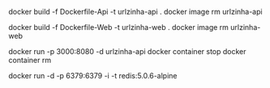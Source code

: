 docker build -f Dockerfile-Api -t urlzinha-api .
docker image rm urlzinha-api

docker build -f Dockerfile-Web -t urlzinha-web .
docker image rm urlzinha-web

docker run -p 3000:8080 -d urlzinha-api
docker container stop <container id>
docker container rm <container id>

docker run -d -p 6379:6379 -i -t redis:5.0.6-alpine